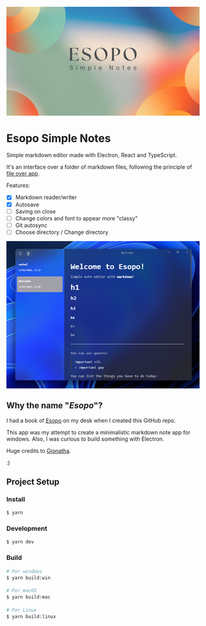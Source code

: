 ![cover.png](imgs/cover.png)

# Esopo Simple Notes

Simple markdown editor made with Electron, React and TypeScript.

It's an interface over a folder of markdown files, following the principle of [file over
app](https://stephango.com/file-over-app).

Features:

- [x] Markdown reader/writer
- [x] Autosave
- [ ] Saving on close
- [ ] Change colors and font to appear more "classy"
- [ ] Git autosync
- [ ] Choose directory / Change directory

![app.png](imgs/img.png)

## Why the name "_Esopo_"?

I had a book of [Esopo](https://en.wikipedia.org/wiki/Aesop) on my desk when I created this GitHub repo.

This app was my attempt to create a minimalistic markdown note app for windows. Also, I was curious to build something
with Electron.

Huge credits to [Gionatha](https://www.youtube.com/watch?v=t8ane4BDyC8).

:)

## Project Setup

### Install

```bash
$ yarn
```

### Development

```bash
$ yarn dev
```

### Build

```bash
# For windows
$ yarn build:win

# For macOS
$ yarn build:mac

# For Linux
$ yarn build:linux
```

